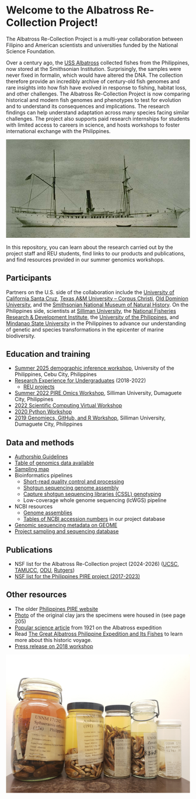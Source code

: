 #  Welcome to the Albatross Re-Collection Project! 

The Albatross Re-Collection Project is a multi-year collaboration between Filipino and American scientists and universities funded by the National Science Foundation. 

Over a century ago, the [USS Albatross](https://ocean.si.edu/human-connections/exploration/deep-sea-research-100-years-ago-us-fisheries-steamer-albatross) collected fishes from the Philippines, now stored at the Smithsonian Institution. Surprisingly, the samples were never fixed in formalin, which would have altered the DNA. The collection therefore provide an incredibly archive of century-old fish genomes and rare insights into how fish have evolved in response to fishing, habitat loss, and other challenges. The Albatross Re-Collection Project is now comparing historical and modern fish genomes and phenotypes to test for evolution and to understand its consequences and implications. The research findings can help understand adaptation across many species facing similar challenges. The project also supports paid research internships for students with limited access to careers in science, and hosts workshops to foster international exchange with the Philippines. 

![The USS Albatross. Photo source: Tanner, Z. L. 1897, Bulletin of the U.S. Fish Commission (for 1896) vol. 16, Plate I.](albatross_side_lrg-Tanner-1897.jpg)

In this repository, you can learn about the research carried out by the project staff and REU students, find links to our products and publications, and find resources provided in our summer genomics workshops.

## Participants
Partners on the U.S. side of the collaboration include the [University of California Santa Cruz](https://globalchange.sites.ucsc.edu/), [Texas A&M University – Corpus Christi](https://www.tamucc.edu/science/research/genomics/), [Old Dominion University](https://www.odu.edu/directory/kent-carpenter), and the [Smithsonian National Museum of Natural History](https://naturalhistory.si.edu/research/vertebrate-zoology/fishes). On the Philippines side, scientists at [Silliman University](http://su.edu.ph/), the [National Fisheries Research & Development Institute](http://www.nfrdi.da.gov.ph/), the [University of the Philippines](https://msi.upd.edu.ph/faculty/rene-abesamis/), and [Mindanao State University](http://www.msumain.edu.ph/) in the Philippines to advance our understanding of genetic and species transformations in the epicenter of marine biodiversity. 

## Education and training
* [Summer 2025 demographic inference workshop](https://github.com/GCRG-edu/Demographic_Inference_Training), University of the Philippines, Cebu City, Philippines
* [Research Experience for Undergraduates](https://sites.wp.odu.edu/PIRE/educational-initiatives/reu/) (2018-2022)
  * [REU projects](https://github.com/philippinespire/REUs)
* [Summer 2022 PIRE Omics Workshop](https://github.com/philippinespire/2022_PIRE_omics_workshop), Silliman University, Dumaguete City, Philippines
* [2022 Scientific Computing Virtual Workshop](https://github.com/philippinespire/PIRE_Virtual_Workshop)
* [2020 Python Workshop](https://github.com/philippinespire/CarpenterLabPythonWorkshop)
* [2019 Genomiecs, GitHub, and R Workshop](https://github.com/philippinespire/GenomicsWorkshop), Silliman University, Dumaguete City, Philippines

## Data and methods
* [Authorship Guidelines](https://docs.google.com/document/d/1MTHa2DemKsfxZmBt7KlGVEn7_PEX_ANer-Jd0T7J8iA/edit?usp=sharing)
* [Table of genomics data available](data.md)
* [Sampling map](https://www.google.com/maps/d/viewer?ll=13.778840586088801%2C121.06196765909733&z=10&mid=1leLurkYXC3FezrY59AhoU0QTjvi4fsIl)
* Bioinformatics pipelines
  * [Short-read quality control and processing](https://github.com/philippinespire/pire_fq_gz_processing)
  * [Shotgun sequencing genome assembly](https://github.com/philippinespire/pire_ssl_data_processing)
  * [Capture shotgun sequencing libraries (CSSL) genotyping](https://github.com/philippinespire/pire_cssl_data_processing)
  * Low-coverage whole genome sequencing (lcWGS) pipeline
* NCBI resources
  * [Genome assemblies](https://www.ncbi.nlm.nih.gov/bioproject/1134677)
  * [Tables of NCBI accession numbers](https://github.com/philippinespire/database_albatross_recollections/tree/main/db_files/sequence_info_sheets) in our project database
* [Genomic sequencing metadata on GEOME](https://geome-db.org/workbench/project-overview)
* [Project sampling and sequencing database](https://github.com/philippinespire/database_albatross_recollections)

## Publications
* NSF list for the Albatross Re-Collection project (2024-2026) ([UCSC](https://www.nsf.gov/awardsearch/showAward?AWD_ID=2343787), [TAMUCC](https://www.nsf.gov/awardsearch/showAward?AWD_ID=2343790), [ODU](https://www.nsf.gov/awardsearch/showAward?AWD_ID=2343788), [Rutgers](https://www.nsf.gov/awardsearch/showAward?AWD_ID=2343789))
* [NSF list for the Philippines PIRE project (2017-2023)](https://www.nsf.gov/awardsearch/showAward?AWD_ID=1743711&HistoricalAwards=false)

## Other resources
* The older [Philippines PIRE website](https://sites.wp.odu.edu/PIRE/)
* [Photo](https://www.biodiversitylibrary.org/item/138580#page/211/mode/1up) of the original clay jars the specimens were housed in (see page 205)
* [Popular science article](https://en.wikisource.org/wiki/Popular_Science_Monthly/Volume_78/March_1911/The_Work_of_the_Albatross_in_the_Philippines) from 1921 on the Albatross expedition
* Read [The Great Albatross Philippine Expedition and Its Fishes](https://sites.wp.odu.edu/PIRE/wp-content/uploads/sites/757/2019/02/Smith-and-Williams-1999-albatross-philippine-expedition.pdf) to learn more about this historic voyage.
* [Press release on 2018 workshop](https://su.edu.ph/us-science-foundation-funded-bioinformatics-workshop-in-su-trains-filipino-american-researchers/)

![Museum samples from the USS Albatross](20210502_155846.jpg)
